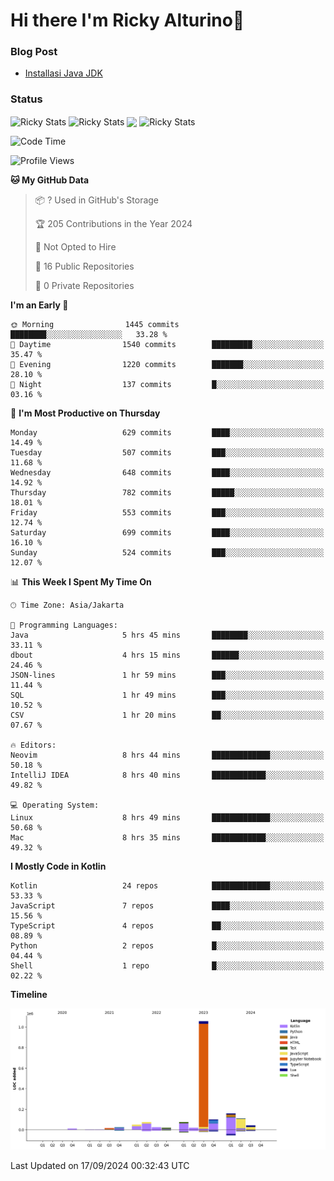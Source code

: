 # Hi there I'm Ricky Alturino👋

### Blog Post

<!-- BLOG-POST-LIST:START -->

- [Installasi Java JDK](https://onirutla.medium.com/installasi-java-jdk-ec701beeb5cb?source=rss-d9d81c918cc9------2)
<!-- BLOG-POST-LIST:END -->

### Status

<img align="center" alt="Ricky Stats" src="https://github-readme-stats.vercel.app/api?username=Alturino&theme=dark&show_icons=true&hide_border=false" />
<img align="center" alt="Ricky Stats" src="https://github-readme-stats.vercel.app/api/top-langs/?username=Alturino&theme=dark&show_icons=true&layout=compact"/>
<img align="center" width="640px" src="https://github-readme-stats.vercel.app/api/wakatime?username=Alturino&layout=compact&hide_border=true&theme=dark">
<img align="center" alt="Ricky Stats" src="https://leetcard.jacoblin.cool/onirutla?border=0&radius=20&ext=activity"/>

<!--START_SECTION:waka-->
![Code Time](http://img.shields.io/badge/Code%20Time-560%20hrs%2047%20mins-blue)

![Profile Views](http://img.shields.io/badge/Profile%20Views-0-blue)

**🐱 My GitHub Data** 

> 📦 ? Used in GitHub's Storage 
 > 
> 🏆 205 Contributions in the Year 2024
 > 
> 🚫 Not Opted to Hire
 > 
> 📜 16 Public Repositories 
 > 
> 🔑 0 Private Repositories 
 > 
**I'm an Early 🐤** 

```text
🌞 Morning                1445 commits        ████████░░░░░░░░░░░░░░░░░   33.28 % 
🌆 Daytime                1540 commits        █████████░░░░░░░░░░░░░░░░   35.47 % 
🌃 Evening                1220 commits        ███████░░░░░░░░░░░░░░░░░░   28.10 % 
🌙 Night                  137 commits         █░░░░░░░░░░░░░░░░░░░░░░░░   03.16 % 
```
📅 **I'm Most Productive on Thursday** 

```text
Monday                   629 commits         ████░░░░░░░░░░░░░░░░░░░░░   14.49 % 
Tuesday                  507 commits         ███░░░░░░░░░░░░░░░░░░░░░░   11.68 % 
Wednesday                648 commits         ████░░░░░░░░░░░░░░░░░░░░░   14.92 % 
Thursday                 782 commits         █████░░░░░░░░░░░░░░░░░░░░   18.01 % 
Friday                   553 commits         ███░░░░░░░░░░░░░░░░░░░░░░   12.74 % 
Saturday                 699 commits         ████░░░░░░░░░░░░░░░░░░░░░   16.10 % 
Sunday                   524 commits         ███░░░░░░░░░░░░░░░░░░░░░░   12.07 % 
```


📊 **This Week I Spent My Time On** 

```text
🕑︎ Time Zone: Asia/Jakarta

💬 Programming Languages: 
Java                     5 hrs 45 mins       ████████░░░░░░░░░░░░░░░░░   33.11 % 
dbout                    4 hrs 15 mins       ██████░░░░░░░░░░░░░░░░░░░   24.46 % 
JSON-lines               1 hr 59 mins        ███░░░░░░░░░░░░░░░░░░░░░░   11.44 % 
SQL                      1 hr 49 mins        ███░░░░░░░░░░░░░░░░░░░░░░   10.52 % 
CSV                      1 hr 20 mins        ██░░░░░░░░░░░░░░░░░░░░░░░   07.67 % 

🔥 Editors: 
Neovim                   8 hrs 44 mins       █████████████░░░░░░░░░░░░   50.18 % 
IntelliJ IDEA            8 hrs 40 mins       ████████████░░░░░░░░░░░░░   49.82 % 

💻 Operating System: 
Linux                    8 hrs 49 mins       █████████████░░░░░░░░░░░░   50.68 % 
Mac                      8 hrs 35 mins       ████████████░░░░░░░░░░░░░   49.32 % 
```

**I Mostly Code in Kotlin** 

```text
Kotlin                   24 repos            █████████████░░░░░░░░░░░░   53.33 % 
JavaScript               7 repos             ████░░░░░░░░░░░░░░░░░░░░░   15.56 % 
TypeScript               4 repos             ██░░░░░░░░░░░░░░░░░░░░░░░   08.89 % 
Python                   2 repos             █░░░░░░░░░░░░░░░░░░░░░░░░   04.44 % 
Shell                    1 repo              █░░░░░░░░░░░░░░░░░░░░░░░░   02.22 % 
```



**Timeline**

![Lines of Code chart](https://raw.githubusercontent.com/Alturino/Alturino/main/assets/bar_graph.png)


 Last Updated on 17/09/2024 00:32:43 UTC
<!--END_SECTION:waka-->
